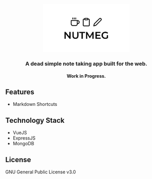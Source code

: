 <div align="center">
    <img src="docs/assets/nutmeg-logo.png" height="150">
</div>

<h3 align="center">A dead simple note taking app built for the web.</h3>
<h4 align="center">Work in Progress.</h4>

## Features
- Markdown Shortcuts

## Technology Stack
- VueJS
- ExpressJS
- MongoDB
## License
GNU General Public License v3.0
